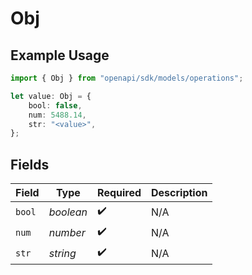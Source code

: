 # Obj

## Example Usage

```typescript
import { Obj } from "openapi/sdk/models/operations";

let value: Obj = {
    bool: false,
    num: 5488.14,
    str: "<value>",
};
```

## Fields

| Field              | Type               | Required           | Description        |
| ------------------ | ------------------ | ------------------ | ------------------ |
| `bool`             | *boolean*          | :heavy_check_mark: | N/A                |
| `num`              | *number*           | :heavy_check_mark: | N/A                |
| `str`              | *string*           | :heavy_check_mark: | N/A                |